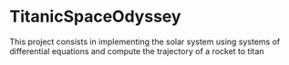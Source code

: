 # TitanicSpaceOdyssey
This project consists in implementing the solar system using systems of differential equations and compute the trajectory of a rocket to titan
